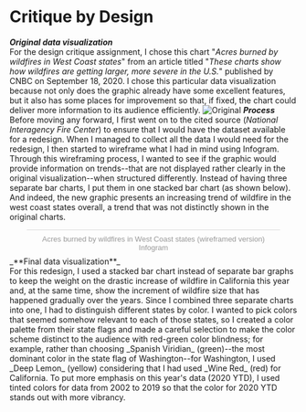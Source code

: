# Critique by Design
_**Original data visualization**_<br/>
For the design critique assignment, I chose this chart "_Acres burned by wildfires in West Coast states_" from an article titled "_These charts show how wildfires are getting larger, more severe in the U.S._" published by CNBC on September 18, 2020. I chose this particular data visualization because not only does the graphic already have some excellent features, but it also has some places for improvement so that, if fixed, the chart could deliver more information to its audience efficiently.
![Original](https://image.cnbcfm.com/api/v1/image/106708043-1600433193697-20200917_california_oregon_washington_acres_by_year-01.png?v=1600433198&w=1910)
_**Process**_<br/>
Before moving any forward, I first went on to the cited source (_National Interagency Fire Center_) to ensure that I would have the dataset available for a redesign. When I managed to collect all the data I would need for the redesign, I then started to wireframe what I had in mind using Infogram. Through this wireframing process, I wanted to see if the graphic would provide information on trends--that are not displayed rather clearly in the original visualization--when structured differently. Instead of having three separate bar charts, I put them in one stacked bar chart (as shown below). And indeed, the new graphic presents an increasing trend of wildfire in the west coast states overall, a trend that was not distinctly shown in the original charts.
<div class="infogram-embed" data-id="ed7a5000-9e2c-4c5c-98a8-f01e08ddeae2" data-type="interactive" data-title="Acres burned by wildfires in West Coast states (wireframed version)"></div><script>!function(e,i,n,s){var t="InfogramEmbeds",d=e.getElementsByTagName("script")[0];if(window[t]&&window[t].initialized)window[t].process&&window[t].process();else if(!e.getElementById(n)){var o=e.createElement("script");o.async=1,o.id=n,o.src="https://e.infogram.com/js/dist/embed-loader-min.js",d.parentNode.insertBefore(o,d)}}(document,0,"infogram-async");</script><div style="padding:8px 0;font-family:Arial!important;font-size:13px!important;line-height:15px!important;text-align:center;border-top:1px solid #dadada;margin:0 30px"><a href="https://infogram.com/ed7a5000-9e2c-4c5c-98a8-f01e08ddeae2" style="color:#989898!important;text-decoration:none!important;" target="_blank">Acres burned by wildfires in West Coast states (wireframed version)</a><br><a href="https://infogram.com" style="color:#989898!important;text-decoration:none!important;" target="_blank" rel="nofollow">Infogram</a></div>
_**Final data visualization**_<br/>
For this redesign, I used a stacked bar chart instead of separate bar graphs to keep the weight on the drastic increase of wildfire in California this year and, at the same time, show the increment of wildfire size that has happened gradually over the years. Since I combined three separate charts into one, I had to distinguish different states by color. I wanted to pick colors that seemed somehow relevant to each of those states, so I created a color palette from their state flags and made a careful selection to make the color scheme distinct to the audience with red-green color blindness; for example, rather than choosing _Spanish Viridian_ (green)--the most dominant color in the state flag of Washington--for Washington, I used _Deep Lemon_ (yellow) considering that I had used _Wine Red_ (red) for California. To put more emphasis on this year's data (2020 YTD), I used tinted colors for data from 2002 to 2019 so that the color for 2020 YTD stands out with more vibrancy.
<div class="flourish-embed flourish-chart" data-src="visualisation/3821429" data-url="https://flo.uri.sh/visualisation/3821429/embed" aria-label=""><script src="https://public.flourish.studio/resources/embed.js"></script></div>
